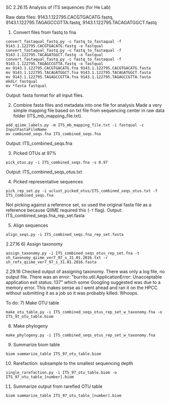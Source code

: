 SC 2.26.15 Analysis of ITS sequences (for He Lab)

Raw data files: 9143.1.122795.CACGTGACATG.fastq, 9143.1.122795.TAGAGCCGTTA.fastq, 9143.1.122795.TACAGATGGCT.fastq

1) Convert files from fastq to fna
```
convert_fastaqual_fastq.py -c fastq_to_fastaqual -f 9143.1.122795.CACGTGACATG.fastq -o fastqual
convert_fastaqual_fastq.py -c fastq_to_fastaqual -f 9143.1.122795.TACAGATGGCT.fastq -o fastqual
convert_fastaqual_fastq.py -c fastq_to_fastaqual -f 9143.1.122795.TAGAGCCGTTA.fastq -o fastqual
mv 9143.1.122795.CACGTGACATG.fna 9143.1.122795.CACGTGACATG.fasta
mv 9143.1.122795.TACAGATGGCT.fna 9143.1.122795.TACAGATGGCT.fasta
mv 9143.1.122795.TAGAGCCGTTA.fna 9143.1.122795.TAGAGCCGTTA.fasta
mkdir fastqual
mv *fasta fastqual
```
Output: fasta format for all input files. 

2) Combine fasta files and metadata into one file for analysis
Made a very simple mapping file based on txt file from sequencing center in raw data folder (ITS_mb_mapping_file.txt). 
```
add_qiime_labels.py -m ITS_mb_mapping_file.txt -i fastqual -c InputFastaFileName  
mv combined_seqs.fna ITS_combined_seqs.fna

```
Output: ITS_combined_seqs.fna

3) Picked OTUs at 97%

```
pick_otus.py -i ITS_combined_seqs.fna -s 0.97
```
Output: ITS_combined_seqs_otus.txt

4) Picked representative sequences
```
pick_rep_set.py -i uclust_picked_otus/ITS_combined_seqs_otus.txt -f ITS_combined_seqs.fna

```
Not picking against a reference set, so used the original fasta file as a reference because QIIME required this (```-f``` flag).
Output: ITS_combined_seqs.fna_rep_set.fasta

5) Align sequences
```
align_seqs.py -i ITS_combined_seqs.fna_rep_set.fasta
```

2.27.16
6) Assign taxonomy
```
assign_taxonomy.py -i ITS_combined_seqs_otus_rep_set.fna -t sh_taxonomy_qiime_ver7_97_s_31.01.2016.txt -r sh_refs_qiime_ver7_97_s_31.01.2016.fasta
```

2.29.16
Checked output of assigning taxonomy. There was only a log file, no output file. There was an error: "burrito.util.ApplicationError: Unacceptable application exit status: 137" which some Googling suggested was due to a memory error. This makes sense as I went ahead and ran it on the HPCC without submitting it as a job so it was probably killed. Whoops. 


To do:
7) Make OTU table
```
make_otu_table.py -i ITS_combined_seqs_otus_rep_set_w_taxonomy.fna -o ITS_97_otu_table.biom
```
8) Make phylogeny
```
make_phylogeny.py -i ITS_combined_seqs_otus_rep_set_w_taxonomy.fna 
```

9) Summarize biom table
```
biom summarize_table ITS_97_otu_table.biom
```

10) Rarefaction: subsample to the smallest sequencing depth 
```
single_rarefaction.py -i ITS_97_otu_table.biom -o ITS_97_otu_table_[number].biom
```

11) Summarize output from rarefied OTU table
```
biom summarize_table ITS_97_otu_table_[number].biom
```

